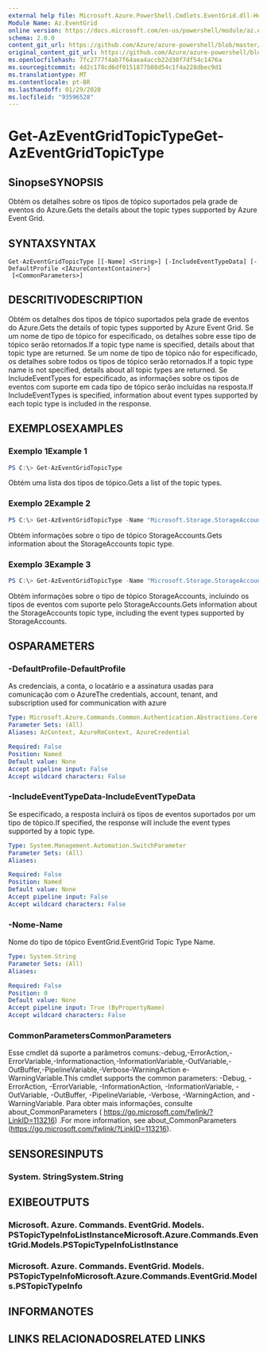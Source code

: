 ```yaml
---
external help file: Microsoft.Azure.PowerShell.Cmdlets.EventGrid.dll-Help.xml
Module Name: Az.EventGrid
online version: https://docs.microsoft.com/en-us/powershell/module/az.eventgrid/get-azeventgridtopictype
schema: 2.0.0
content_git_url: https://github.com/Azure/azure-powershell/blob/master/src/EventGrid/EventGrid/help/Get-AzEventGridTopicType.md
original_content_git_url: https://github.com/Azure/azure-powershell/blob/master/src/EventGrid/EventGrid/help/Get-AzEventGridTopicType.md
ms.openlocfilehash: 7fc2777f4ab7f64aea4accb22d30f7df54c1476a
ms.sourcegitcommit: 4d2c178cd6df9151877b08d54c1f4a228dbec9d1
ms.translationtype: MT
ms.contentlocale: pt-BR
ms.lasthandoff: 01/29/2020
ms.locfileid: "93596528"
---
```

# <span data-ttu-id="23984-101">Get-AzEventGridTopicType</span><span class="sxs-lookup"><span data-stu-id="23984-101">Get-AzEventGridTopicType</span></span>

## <span data-ttu-id="23984-102">Sinopse</span><span class="sxs-lookup"><span data-stu-id="23984-102">SYNOPSIS</span></span>
<span data-ttu-id="23984-103">Obtém os detalhes sobre os tipos de tópico suportados pela grade de eventos do Azure.</span><span class="sxs-lookup"><span data-stu-id="23984-103">Gets the details about the topic types supported by Azure Event Grid.</span></span>

## <span data-ttu-id="23984-104">SYNTAX</span><span class="sxs-lookup"><span data-stu-id="23984-104">SYNTAX</span></span>

```
Get-AzEventGridTopicType [[-Name] <String>] [-IncludeEventTypeData] [-DefaultProfile <IAzureContextContainer>]
 [<CommonParameters>]
```

## <span data-ttu-id="23984-105">DESCRITIVO</span><span class="sxs-lookup"><span data-stu-id="23984-105">DESCRIPTION</span></span>
<span data-ttu-id="23984-106">Obtém os detalhes dos tipos de tópico suportados pela grade de eventos do Azure.</span><span class="sxs-lookup"><span data-stu-id="23984-106">Gets the details of topic types supported by Azure Event Grid.</span></span>
<span data-ttu-id="23984-107">Se um nome de tipo de tópico for especificado, os detalhes sobre esse tipo de tópico serão retornados.</span><span class="sxs-lookup"><span data-stu-id="23984-107">If a topic type name is specified, details about that topic type are returned.</span></span>
<span data-ttu-id="23984-108">Se um nome de tipo de tópico não for especificado, os detalhes sobre todos os tipos de tópico serão retornados.</span><span class="sxs-lookup"><span data-stu-id="23984-108">If a topic type name is not specified, details about all topic types are returned.</span></span>
<span data-ttu-id="23984-109">Se IncludeEventTypes for especificado, as informações sobre os tipos de eventos com suporte em cada tipo de tópico serão incluídas na resposta.</span><span class="sxs-lookup"><span data-stu-id="23984-109">If IncludeEventTypes is specified, information about event types supported by each topic type is included in the response.</span></span>

## <span data-ttu-id="23984-110">EXEMPLOS</span><span class="sxs-lookup"><span data-stu-id="23984-110">EXAMPLES</span></span>

### <span data-ttu-id="23984-111">Exemplo 1</span><span class="sxs-lookup"><span data-stu-id="23984-111">Example 1</span></span>
```powershell
PS C:\> Get-AzEventGridTopicType
```

<span data-ttu-id="23984-112">Obtém uma lista dos tipos de tópico.</span><span class="sxs-lookup"><span data-stu-id="23984-112">Gets a list of the topic types.</span></span>

### <span data-ttu-id="23984-113">Exemplo 2</span><span class="sxs-lookup"><span data-stu-id="23984-113">Example 2</span></span>
```powershell
PS C:\> Get-AzEventGridTopicType -Name "Microsoft.Storage.StorageAccounts"
```

<span data-ttu-id="23984-114">Obtém informações sobre o tipo de tópico StorageAccounts.</span><span class="sxs-lookup"><span data-stu-id="23984-114">Gets information about the StorageAccounts topic type.</span></span>

### <span data-ttu-id="23984-115">Exemplo 3</span><span class="sxs-lookup"><span data-stu-id="23984-115">Example 3</span></span>
```powershell
PS C:\> Get-AzEventGridTopicType -Name "Microsoft.Storage.StorageAccounts" -IncludeEventTypeData
```

<span data-ttu-id="23984-116">Obtém informações sobre o tipo de tópico StorageAccounts, incluindo os tipos de eventos com suporte pelo StorageAccounts.</span><span class="sxs-lookup"><span data-stu-id="23984-116">Gets information about the StorageAccounts topic type, including the event types supported by StorageAccounts.</span></span>

## <span data-ttu-id="23984-117">OS</span><span class="sxs-lookup"><span data-stu-id="23984-117">PARAMETERS</span></span>

### <span data-ttu-id="23984-118">-DefaultProfile</span><span class="sxs-lookup"><span data-stu-id="23984-118">-DefaultProfile</span></span>
<span data-ttu-id="23984-119">As credenciais, a conta, o locatário e a assinatura usadas para comunicação com o Azure</span><span class="sxs-lookup"><span data-stu-id="23984-119">The credentials, account, tenant, and subscription used for communication with azure</span></span>

```yaml
Type: Microsoft.Azure.Commands.Common.Authentication.Abstractions.Core.IAzureContextContainer
Parameter Sets: (All)
Aliases: AzContext, AzureRmContext, AzureCredential

Required: False
Position: Named
Default value: None
Accept pipeline input: False
Accept wildcard characters: False
```

### <span data-ttu-id="23984-120">-IncludeEventTypeData</span><span class="sxs-lookup"><span data-stu-id="23984-120">-IncludeEventTypeData</span></span>
<span data-ttu-id="23984-121">Se especificado, a resposta incluirá os tipos de eventos suportados por um tipo de tópico.</span><span class="sxs-lookup"><span data-stu-id="23984-121">If specified, the response will include the event types supported by a topic type.</span></span>

```yaml
Type: System.Management.Automation.SwitchParameter
Parameter Sets: (All)
Aliases:

Required: False
Position: Named
Default value: None
Accept pipeline input: False
Accept wildcard characters: False
```

### <span data-ttu-id="23984-122">-Nome</span><span class="sxs-lookup"><span data-stu-id="23984-122">-Name</span></span>
<span data-ttu-id="23984-123">Nome do tipo de tópico EventGrid.</span><span class="sxs-lookup"><span data-stu-id="23984-123">EventGrid Topic Type Name.</span></span>

```yaml
Type: System.String
Parameter Sets: (All)
Aliases:

Required: False
Position: 0
Default value: None
Accept pipeline input: True (ByPropertyName)
Accept wildcard characters: False
```

### <span data-ttu-id="23984-124">CommonParameters</span><span class="sxs-lookup"><span data-stu-id="23984-124">CommonParameters</span></span>
<span data-ttu-id="23984-125">Esse cmdlet dá suporte a parâmetros comuns:-debug,-ErrorAction,-ErrorVariable,-Informationaction,-InformationVariable,-OutVariable,-OutBuffer,-PipelineVariable,-Verbose-WarningAction e-WarningVariable.</span><span class="sxs-lookup"><span data-stu-id="23984-125">This cmdlet supports the common parameters: -Debug, -ErrorAction, -ErrorVariable, -InformationAction, -InformationVariable, -OutVariable, -OutBuffer, -PipelineVariable, -Verbose, -WarningAction, and -WarningVariable.</span></span> <span data-ttu-id="23984-126">Para obter mais informações, consulte about_CommonParameters ( https://go.microsoft.com/fwlink/?LinkID=113216) .</span><span class="sxs-lookup"><span data-stu-id="23984-126">For more information, see about_CommonParameters (https://go.microsoft.com/fwlink/?LinkID=113216).</span></span>

## <span data-ttu-id="23984-127">SENSORES</span><span class="sxs-lookup"><span data-stu-id="23984-127">INPUTS</span></span>

### <span data-ttu-id="23984-128">System. String</span><span class="sxs-lookup"><span data-stu-id="23984-128">System.String</span></span>

## <span data-ttu-id="23984-129">EXIBE</span><span class="sxs-lookup"><span data-stu-id="23984-129">OUTPUTS</span></span>

### <span data-ttu-id="23984-130">Microsoft. Azure. Commands. EventGrid. Models. PSTopicTypeInfoListInstance</span><span class="sxs-lookup"><span data-stu-id="23984-130">Microsoft.Azure.Commands.EventGrid.Models.PSTopicTypeInfoListInstance</span></span>

### <span data-ttu-id="23984-131">Microsoft. Azure. Commands. EventGrid. Models. PSTopicTypeInfo</span><span class="sxs-lookup"><span data-stu-id="23984-131">Microsoft.Azure.Commands.EventGrid.Models.PSTopicTypeInfo</span></span>

## <span data-ttu-id="23984-132">INFORMA</span><span class="sxs-lookup"><span data-stu-id="23984-132">NOTES</span></span>

## <span data-ttu-id="23984-133">LINKS RELACIONADOS</span><span class="sxs-lookup"><span data-stu-id="23984-133">RELATED LINKS</span></span>
